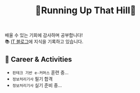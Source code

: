 <h1 align="center">🌄Running Up That Hill🌄</h1><br>

배울 수 있는 기회에 감사하며 공부합니다!<br>
📚 [IT 블로그](https://kijuk.tistory.com/)에 지식을 기록하고 있습니다.

<h2>🦔 Career & Activities</h2>

- `핀테크 기반 e-커머스` 훈련 중...
- `정보처리기사` 필기 합격
- `정보처리기사` 실기 준비 중...
